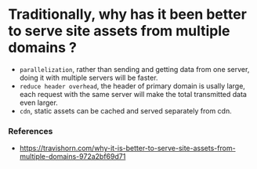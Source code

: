 # Traditionally, why has it been better to serve site assets from multiple domains ?
 - `parallelization`, rather than sending and getting data from one server, doing it with multiple servers will be faster.
 - `reduce header overhead`, the header of primary domain is usally large, each request with the same server will make the total transmitted data even larger.
 - `cdn`, static assets can be cached and served separately from cdn.

### References
 - https://travishorn.com/why-it-is-better-to-serve-site-assets-from-multiple-domains-972a2bf69d71
